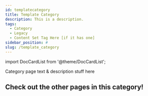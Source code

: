 ```yaml
---
id: templatecategory
title: Template Category
description: This is a description.
tags:
  - Category
  - Legacy
  - Content Set Tag Here [if it has one]
sidebar_position: #
slug: /template_category
---
```


import DocCardList from '@theme/DocCardList';

Category page text & description stuff here

## Check out the other pages in this category!

<DocCardList />

